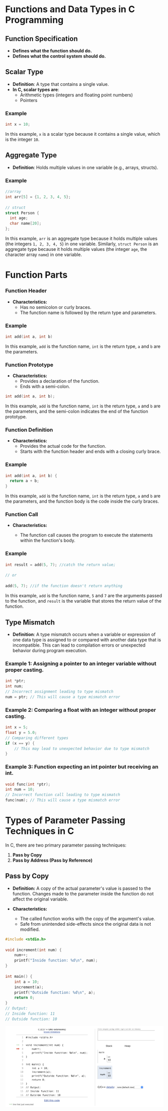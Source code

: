 # Functions and Data Types in C Programming

## Function Specification
- **Defines what the function should do.**
- **Defines what the control system should do.**

## Scalar Type
- **Definition**: A type that contains a single value.
- **In C, scalar types are**:
  - Arithmetic types (integers and floating point numbers)
  - Pointers

### Example
```c
int x = 10;
```
In this example, `x` is a scalar type because it contains a single value, which is the integer `10`.


## Aggregate Type

- **Definition**: Holds multiple values in one variable (e.g., arrays, structs).

### Example
```c
//array
int arr[5] = {1, 2, 3, 4, 5};

// struct
struct Person {
  int age;
  char name[20];
}; 
```

In this example, `arr` is an aggregate type because it holds multiple values (the integers `1, 2, 3, 4, 5`) in one variable. Similarly, `struct Person` is an aggregate type because it holds multiple values (the integer `age`, the character array `name`) in one variable.

# Function Parts

### Function Header

- **Characteristics:** 
  - Has no semicolon or curly braces.
  - The function name is followed by the return type and parameters.

###  Example 

```c
int add(int a, int b)
```
In this example, `add` is the function name, `int` is the return type, `a` and `b` are the parameters.

### Function Prototype 

- **Characteristics:** 
  - Provides a declaration of the function.
  - Ends with a semi-colon.

```c
int add(int a, int b);
```
In this example, `add` is the function name, `int` is the return type,  `a` and `b` are the parameters, and the semi-colon indicates the end of the function prototype.

### Function Definition 
- **Characteristics:**
  - Provides the actual code for the function.
  - Starts with the function header and ends with a closing curly brace.

### Example 
```c
int add(int a, int b) {
  return a + b;
}
```
In this example, `add` is the function name, `int` is the return type,
`a` and `b` are the parameters, and the function body is the code inside the
curly braces.

### Function Call
- **Characteristics:**

  - The function call causes the program to execute the statements within the function's body.

### Example
```c
int result = add(5, 7); //catch the return value;

// or

add(5, 7); //if the function doesn't return anything
```
In this example, `add` is the function name, `5` and `7` are
the arguments passed to the function, and `result` is the variable that stores the return value of the function.

## Type Mismatch 

- **Definition**: A type mismatch occurs when a variable or expression of one data type is assigned to or compared with another data type that is incompatible. This can lead to compilation errors or unexpected behavior during program execution.

### Example 1: Assigning a pointer to an integer variable without proper casting.

```c
int *ptr;
int num;
// Incorrect assignment leading to type mismatch
num = ptr; // This will cause a type mismatch error
```
### Example 2: Comparing a float with an integer without proper casting.

```c
int x = 5;
float y = 5.0;
// Comparing different types
if (x == y) {
    // This may lead to unexpected behavior due to type mismatch
}
```

### Example 3: Function expecting an int pointer but receiving an int.
```c
void func(int *ptr);
int num = 10;
// Incorrect function call leading to type mismatch
func(num); // This will cause a type mismatch error
```

# Types of Parameter Passing Techniques in C

In C, there are two primary parameter passing techniques:
1. **Pass by Copy**
2. **Pass by Address (Pass by Reference)**

## Pass by Copy
- **Definition:** A copy of the actual parameter's value is passed to the function. Changes made to the parameter inside the function do not affect the original variable.

- **Characteristics:**
  - The called function works with the copy of the argument's value.
  - Safe from unintended side-effects since the original data is not modified.

```c
#include <stdio.h>

void increment(int num) {
    num++;
    printf("Inside function: %d\n", num);
}

int main() {
    int a = 10;
    increment(a);
    printf("Outside function: %d\n", a);
    return 0;
}
// Output:
// Inside function: 11
// Outside function: 10
```

 <img src="images/passbycopy.png"/>
